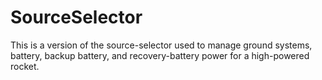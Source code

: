 # SourceSelector

This is a version of the source-selector used to manage ground systems, battery, backup battery, and recovery-battery power for a high-powered rocket. 
